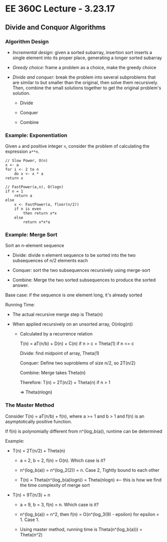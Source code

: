 # EE 360C Lecture - 3.23.17

## Divide and Conquor Algorithms

### Algorithm Design

- *Incremental design*: given a sorted subarray, insertion sort inserts a
  single element into its proper place, generating a longer sorted subarray

- *Greedy choice*: frame a problem as a choice, make the greedy choice

- *Divide and conquer*: break the problem into several subproblems that are
  similar to but smaller than the original, then solve them recursively. Then,
  combine the small solutions together to get the original problem's solution.

    - Divide

    - Conquer

    - Combine

### Example: Exponentiation

Given `a` and positive integer `n`, consider the problem of calculating the
expression `a**n`.

```
// Slow Power, O(n)
x <- a
for i <- 2 to n
    do x <- x * a
return x
```

```
// FastPower(a,n), O(logn)
if n = 1
    return a
else
    x <- FastPower(a, floor(n/2))
    if n is even
        then return x*x
    else
        return x*x*a
```

### Example: Merge Sort

Sort an n-element sequence

- Divide: divide n element sequence to be sorted into the two subsequences of
  n/2 elements each

- Conquer: sort the two subsequences recursively using merge-sort

- Combine: Merge the two sorted subsequences to produce the sorted answer.

Base case: if the sequence is one element long, it's already sorted

Running Time:

- The actual recursive merge step is Theta(n)

- When applied recursively on an unsorted array, O(nlog(n))

    - Calculated by a recurrence relation

        T(n) = aT(n/b) + D(n) + C(n) if n > c
             = Theta(1) if n <= c

        Divide: find midpoint of array, Theta(1)

        Conquer: Define two suproblems of size n/2, so 2T(n/2)

        Combine: Merge takes Theta(n)

        Therefore: T(n) = 2T(n/2) + Theta(n) if n > 1

        => Theta(nlogn)

### The Master Method

Consider T(n) = aT(n/b) + f(n), where a >= 1 and b > 1 and f(n) is an
asymptotically positive function.

If f(n) is polynomially different from n^(log_b(a)), runtime can be determined

Example:

- T(n) = 2T(n/2) + Theta(n)

    - a = 2, b = 2, f(n) = O(n). Which case is it?

    - n^(log_b(a)) = n^(log_2(2)) = n. Case 2, Tightly bound to each other

    - T(n) = Theta(n^(log_b(a)logn)) = Theta(nlogn) <-- this is how we find the
      time complexity of merge sort

- T(n) = 9T(n/3) + n

    - a = 9, b = 3, f(n) = n. Which case is it?

    - n^(log_b(a)) = n^2, then f(n) = O(n^(log_3(9) - epsilon) for epsilon = 1.
      Case 1.

    - Using master method, running time is Theta(n^(log_b(a))) = Theta(n^2)
